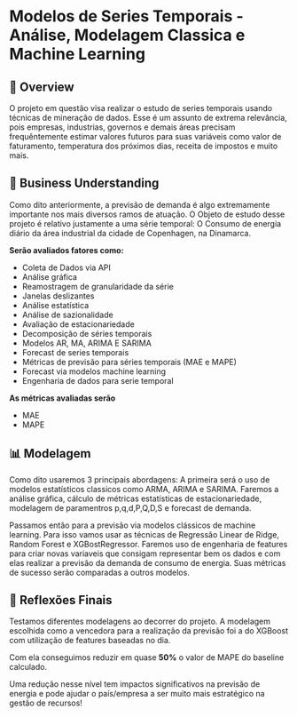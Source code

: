 # Modelos de Series Temporais - Análise, Modelagem Classica e Machine Learning

## 📌 Overview

O projeto em questão visa realizar o estudo de series temporais usando técnicas de mineração de dados. Esse é um assunto de extrema relevância, pois empresas, industrias, governos e demais áreas precisam frequêntemente estimar valores futuros para suas variáveis como valor de faturamento, temperatura dos próximos dias, receita de impostos e muito mais.

## 💼 Business Understanding

Como dito anteriormente, a previsão de demanda é algo extremamente importante nos mais diversos ramos de atuação. O Objeto de estudo desse projeto é relativo justamente a uma série temporal: O Consumo de energia diário da área industrial da cidade de Copenhagen, na Dinamarca.

**Serão avaliados fatores como:**

- Coleta de Dados via API
- Análise gráfica
- Reamostragem de granularidade da série
- Janelas deslizantes
- Análise estatística
- Análise de sazionalidade
- Avaliação de estacionariedade
- Decomposição de séries temporais
- Modelos AR, MA, ARIMA E SARIMA
- Forecast de series temporais
- Métricas de previsão para séries temporais (MAE e MAPE)
- Forecast via modelos machine learning
- Engenharia de dados para serie temporal

**As métricas avaliadas serão**
- MAE
- MAPE

## 📊 Modelagem

Como dito usaremos 3 principais abordagens: A primeira será o uso de modelos estatísticos classicos como ARMA, ARIMA e SARIMA. Faremos a análise gráfica, cálculo de métricas estatísticas de estacionariedade, modelagem de paramentros p,q,d,P,Q,D,S e forecast de demanda.

Passamos então para a previsão via modelos clássicos de machine learning. Para isso vamos usar as técnicas de Regressão Linear de Ridge, Random Forest e XGBostRegressor. Faremos uso de engenharia de features para criar novas variaveis que consigam representar bem os dados e com elas realizar a previsão da demanda de consumo de energia. Suas métricas de sucesso serão comparadas a outros modelos.

## 🚀 Reflexões Finais

Testamos diferentes modelagens ao decorrer do projeto. A modelagem escolhida como a vencedora para a realização da previsão foi a do XGBoost com utilização de features baseadas no dia.

Com ela conseguimos reduzir em quase **50%** o valor de MAPE do baseline calculado.

Uma redução nesse nível tem impactos significativos na previsão de energia e pode ajudar o país/empresa a ser muito mais estratégico na gestão de recursos!



